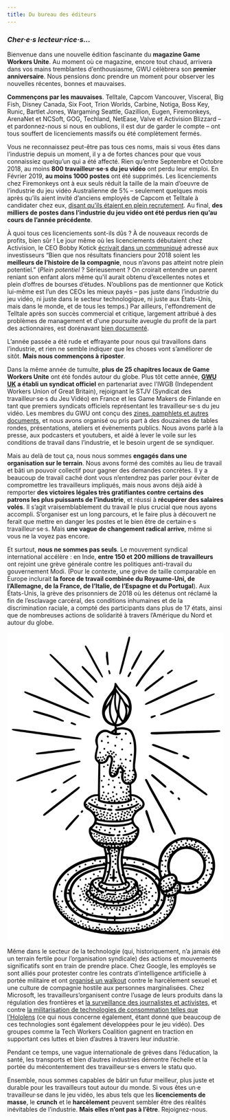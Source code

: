 ```yaml
---
title: Du bureau des éditeurs
---
```

### ***Cher·e·s lecteur·rice·s…***

Bienvenue dans une nouvelle édition fascinante du **magazine Game Workers Unite**. 
Au moment où ce magazine, encore tout chaud, arrivera dans vos mains tremblantes 
d’enthousiasme, GWU célèbrera son **premier anniversaire**. Nous pensions donc 
prendre un moment pour observer les nouvelles récentes, bonnes et mauvaises.


**Commençons par les mauvaises**. Telltale, Capcom Vancouver, Visceral, Big Fish,
Disney Canada, Six Foot, Trion Worlds, Carbine, Notiga, Boss Key, Runic,
Bartlet Jones, Wargaming Seattle, Gazillion, Eugen, Firemonkeys, ArenaNet et NCSoft,
GOG, Techland, NetEase, Valve et Activision Blizzard – et pardonnez-nous si 
nous en oublions, il est dur de garder le compte – ont tous souffert de 
licenciements massifs ou été complètement fermés.


Vous ne reconnaissez peut-être pas tous ces noms, mais si vous êtes dans l’industrie
depuis un moment, il y a de fortes chances pour que vous connaissiez quelqu’un
qui a été affecté. Rien qu’entre Septembre et Octobre 2018, au moins **800
travailleur·se·s du jeu vidéo** ont perdu leur emploi.
En Février 2019, **au moins 1000 postes** ont été supprimés. Les licenciements chez
Firemonkeys ont à eux seuls réduit la taille de la main d’oeuvre de l’industrie
du jeu vidéo Australienne de 5% – seulement quelques mois après qu’ils aient
invité d’anciens employés de Capcom et Telltale à candidater chez eux, [disant
qu’ils étaient en plein recrutement](https://twitter.com/thefiremonkeys/status/1043333183268257792). 
Au final, **des milliers de postes dans l’industrie du jeu vidéo ont été 
perdus rien qu’au cours de l’année précédente**.


À quoi tous ces licenciements sont-ils dûs ? À de nouveaux records de
profits, bien sûr ! Le jour même où les licenciements débutaient chez Activision,
le CEO Bobby Kotick [écrivait dans un communiqué](https://kotaku.com/activision-blizzard-begins-massive-layoffs-1832571288) adressé aux investisseurs
“Bien que nos résultats financiers pour 2018 soient les **meilleurs de l’histoire
de la compagnie**, nous n’avons pas atteint notre plein potentiel.”
(*Plein potentiel* ? Sérieusement ? On croirait entendre un parent reniant son enfant
alors même qu'il aurait obtenu d’excellentes notes et plein d’offres de bourses d’études. N’oublions
pas de mentionner que Kotick lui-même est l’un des CEOs les mieux payés – pas juste
dans l’industrie du jeu vidéo, ni juste dans le secteur technologique, ni juste
aux États-Unis, mais dans le monde, et de tous les temps.) Par ailleurs, l'effondrement
de Telltale après son succès commercial et critique, largement attribué à des
problèmes de management et d'une poursuite aveugle du profit de la part des actionnaires,
est dorénavant [bien documenté](https://www.youtube.com/watch?v=2VR7Hl6SuXE).

L’année passée a été rude et effrayante pour nous qui travaillons dans l’industrie,
et rien ne semble indiquer que les choses vont s’améliorer de sitôt.
**Mais nous commençons à riposter**.


Dans la même année de tumulte, **plus de 25 chapitres locaux de Game Workers Unite** ont été fondés autour du globe. Plus tôt cette année, **[GWU UK](https://www.gwu-uk.org/) a établi un syndicat officiel** en partenariat avec l’IWGB (Independent Workers Union of Great Britain), rejoignant le STJV (Syndicat des travailleur·se·s du Jeu Vidéo) en France et les Game Makers de Finlande en tant que premiers syndicats officiels représentant les travailleur·se·s du jeu vidéo. Les membres du GWU ont conçu des [zines, pamphlets et autres documents](https://www.gameworkersunite.org/gwu-literature), et nous avons organisé ou pris part à des douzaines de tables rondes, présentations, ateliers et évènements publics. Nous avons parlé à la presse, aux podcasters et youtubers, et aidé à lever le voile sur les conditions de travail dans l’industrie, et le besoin urgent de se syndiquer.

Mais au delà de tout ça, nous nous sommes **engagés dans une organisation sur le terrain**. Nous avons formé des comités au lieu de travail et bâti un pouvoir collectif pour gagner des demandes concrètes. Il y a beaucoup de travail caché dont vous n’entendrez pas parler pour éviter de compromettre les travailleurs impliqués, mais nous avons déjà aidé à remporter **des victoires légales très gratifiantes contre certains des patrons les plus puissants de l’industrie**, et réussi à **récupérer des salaires volés**. Il s’agit vraisemblablement du travail le plus crucial que nous ayons accompli. S’organiser est un long parcours, et le faire plus à découvert ne ferait que mettre en danger les postes et le bien être de certain·e·s travailleur·se·s. Mais **une vague de changement radical arrive**, même si vous ne la voyez pas encore.

Et surtout, **nous ne sommes pas seuls**. Le mouvement syndical international accélère : en Inde, **entre 150 et 200 millions de travailleurs** ont rejoint une grève générale contre les politiques anti-travail du gouvernement Modi. (Pour le contexte, une grève de taille comparable en Europe inclurait **la force de travail combinée du Royaume-Uni, de l’Allemagne, de la France, de l’Italie, de l’Espagne et du Portugal**). Aux États-Unis, la grève des prisonniers de 2018 où les détenus ont réclamé la fin de l’esclavage carcéral, des conditions inhumaines et de la discrimination raciale, a compté des participants dans plus de 17 états, ainsi que de nombreuses actions de solidarité à travers l’Amérique du Nord et autour du globe.

<div class="md-img right off-5">
<img
  src="/images/candle.svg"
  alt="Candle"
/>
</div>

Même dans le secteur de la technologie (qui, historiquement, n’a jamais été un terrain fertile pour l’organisation syndicale) des actions et mouvements significatifs sont en train de prendre place. Chez Google, les employés se sont alliés pour protester contre les contrats d’intelligence artificielle à portée militaire et ont [organisé un walkout](https://twitter.com/GoogleWalkout) contre le harcèlement sexuel et une culture de compagnie hostile aux personnes marginalisées. Chez Microsoft, les travailleurs’organisent contre l’usage de leurs produits dans la régulation des frontières et [la surveillance des journalistes et activistes](https://twitter.com/techworkersco/status/1103502027726995459), et contre [la militarisation de technologies de consommation telles que l’Hololens](https://twitter.com/MsWorkers4) (ce qui nous concerne également, étant donné que beaucoup de ces technologies sont également développées pour le jeu vidéo). Des groupes comme la Tech Workers Coalition gagnent en traction en supportant ces luttes et bien d’autres à travers leur industrie.

Pendant ce temps, une vague internationale de grèves dans l’éducation, la santé, les transports et bien d’autres industries démontre l’échelle et la portée du mécontentement des travailleur·se·s envers le statu quo.

Ensemble, nous sommes capables de bâtir un futur meilleur, plus juste et durable pour les travailleurs tout autour du monde. Si vous êtes un·e travailleur·se dans le jeu vidéo, les abus tels que les **licenciements de masse**, le **crunch** et le **harcèlement** peuvent sembler être des réalités inévitables de l’industrie. **Mais elles n’ont pas à l’être**. Rejoignez-nous.
